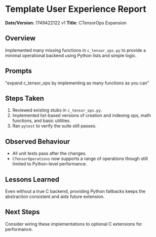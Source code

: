 # Template User Experience Report

**Date/Version:** 1749422122 v1
**Title:** CTensorOps Expansion

## Overview
Implemented many missing functions in `c_tensor_ops.py` to provide a minimal operational backend using Python lists and simple logic.

## Prompts
"expand c_tensor_ops by implementing as many functions as you can"

## Steps Taken
1. Reviewed existing stubs in `c_tensor_ops.py`.
2. Implemented list-based versions of creation and indexing ops, math functions, and basic utilities.
3. Ran `pytest` to verify the suite still passes.

## Observed Behaviour
- All unit tests pass after the changes.
- `CTensorOperations` now supports a range of operations though still limited to Python-level performance.

## Lessons Learned
Even without a true C backend, providing Python fallbacks keeps the abstraction consistent and aids future extension.

## Next Steps
Consider wiring these implementations to optional C extensions for performance.
